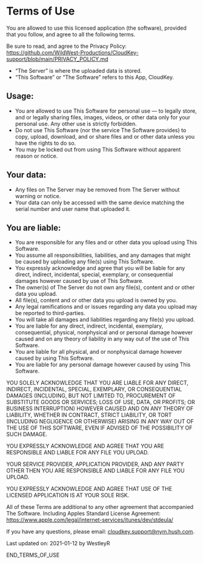 # Terms of Use

You are allowed to use this licensed application (the software), provided that you follow, and agree to all the following terms.

Be sure to read, and agree to the Privacy Policy: https://github.com/WildWest-Productions/CloudKey-support/blob/main/PRIVACY_POLICY.md

 - “The Server” is where the uploaded data is stored.
 - “This Software” or “The Software” refers to this App, CloudKey.

## Usage:

 - You are allowed to use This Software for personal use — to legally store, and or legally sharing files, images, videos, or other data only for your personal use. Any other use is strictly forbidden.
 - Do not use This Software (nor the service The Software provides) to copy, upload, download, and or share files and or other data unless you have the rights to do so.
 - You may be locked out from using This Software without apparent reason or notice.

## Your data:

 - Any files on The Server may be removed from The Server without warning or notice.
 - Your data can only be accessed with the same device matching the serial number and user name that uploaded it.

## You are liable:

 - You are responsible for any files and or other data you upload using This Software.
 - You assume all responsibilities, liabilities, and any damages that might be caused by uploading any file(s) using This Software.
 - You expressly acknowledge and agree that you will be liable for any direct, indirect, incidental, special, exemplary, or consequential damages however caused by use of This Software.
 - The owner(s) of The Server do not own any file(s), content and or other data you upload.
 - All file(s), content and or other data you upload is owned by you.
 - Any legal ramifications and or issues regarding any data you upload may be reported to third-parties.
 - You will take all damages and liabilities regarding any file(s) you upload.
 - You are liable for any direct, indirect, incidental, exemplary, consequential, physical, nonphysical and or personal damage however caused and on any theory of liability in any way out of the use of This Software.
 - You are liable for all physical, and or nonphysical damage however caused by using This Software.
 - You are liable for any personal damage however caused by using This Software.

YOU SOLELY ACKNOWLEDGE THAT YOU ARE LIABLE FOR ANY DIRECT, INDIRECT, INCIDENTAL, SPECIAL, EXEMPLARY, OR CONSEQUENTIAL DAMAGES (INCLUDING, BUT NOT LIMITED TO, PROCUREMENT OF SUBSTITUTE GOODS OR SERVICES; LOSS OF USE, DATA, OR PROFITS; OR BUSINESS INTERRUPTION) HOWEVER CAUSED AND ON ANY THEORY OF LIABILITY, WHETHER IN CONTRACT, STRICT LIABILITY, OR TORT (INCLUDING NEGLIGENCE OR OTHERWISE) ARISING IN ANY WAY OUT OF THE USE OF THIS SOFTWARE, EVEN IF ADVISED OF THE POSSIBILITY OF SUCH DAMAGE.

YOU EXPRESSLY ACKNOWLEDGE AND AGREE THAT YOU ARE RESPONSIBLE AND LIABLE FOR ANY FILE YOU UPLOAD.

YOUR SERVICE PROVIDER, APPLICATION PROVIDER, AND ANY PARTY OTHER THEN YOU ARE RESPONSIBLE AND LIABLE FOR ANY FILE YOU UPLOAD.

YOU EXPRESSLY ACKNOWLEDGE AND AGREE THAT USE OF THE LICENSED APPLICATION IS AT YOUR SOLE RISK.

All of these Terms are additional to any other agreement that accompanied The Software. Including Apples Standard License Agreement: https://www.apple.com/legal/internet-services/itunes/dev/stdeula/

If you have any questions, please email: cloudkey.support@nym.hush.com.

Last updated on: 2021-01-12 by WestleyR

END_TERMS_OF_USE
